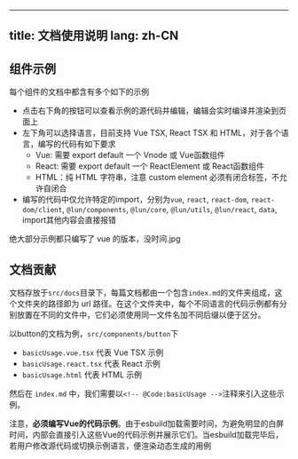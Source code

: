<!--this file is copied from chinese md, remove this comment to update it, or it will be overwritten when next build-->
---
title: 文档使用说明
lang: zh-CN
---

## 组件示例

每个组件的文档中都含有多个如下的示例

<!-- @Code:basic -->

- 点击右下角的按钮可以查看示例的源代码并编辑，编辑会实时编译并渲染到页面上
- 左下角可以选择语言，目前支持 Vue TSX, React TSX 和 HTML，对于各个语言，编写的代码有如下要求
  - Vue: 需要 export default 一个 Vnode 或 Vue函数组件
  - React: 需要 export default 一个 ReactElement 或 React函数组件
  - HTML：纯 HTML 字符串，注意 custom element 必须有闭合标签，不允许自闭合
- 编写的代码中仅允许特定的import，分别为`vue`, `react`, `react-dom`, `react-dom/client`, `@lun/components`, `@lun/core`, `@lun/utils`, `@lun/react`, `data`, import其他内容会直接报错

绝大部分示例都只编写了 vue 的版本，没时间.jpg

## 文档贡献

文档存放于`src/docs`目录下，每篇文档都由一个包含`index.md`的文件夹组成，这个文件夹的路径即为 url 路径。在这个文件夹中，每个不同语言的代码示例都有分别放置在不同的文件中，它们必须使用同一文件名加不同后缀以便于区分。

以button的文档为例，`src/components/button`下
- `basicUsage.vue.tsx` 代表 Vue TSX 示例
- `basicUsage.react.tsx` 代表 React 示例
- `basicUsage.html` 代表 HTML 示例

然后在 `index.md` 中，我们需要以`<!-- @Code:basicUsage -->`注释来引入这些示例。

注意，**必须编写Vue的代码示例**。由于esbuild加载需要时间，为避免明显的白屏时间，内部会直接引入这些Vue的代码示例并展示它们。当esbuild加载完毕后，若用户修改源代码或切换示例语言，便渲染动态生成的用例
